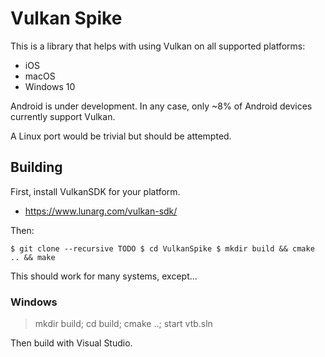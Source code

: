 # Vulkan Spike

This is a library that helps with using Vulkan on all supported platforms:
* iOS
* macOS
* Windows 10

Android is under development. In any case, only ~8% of Android devices currently support Vulkan.

A Linux port would be trivial but should be attempted.

## Building

First, install VulkanSDK for your platform.
* https://www.lunarg.com/vulkan-sdk/ 

Then:

`
$ git clone --recursive TODO
$ cd VulkanSpike
$ mkdir build && cmake .. && make
`

This should work for many systems, except...

### Windows

> mkdir build; cd build; cmake ..; start vtb.sln

Then build with Visual Studio.

